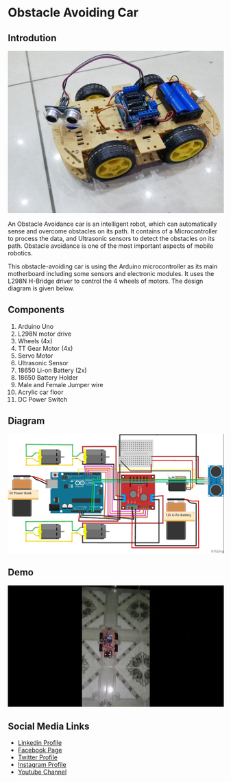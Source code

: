 # Obstacle Avoiding Car

## Introdution

![Diagram](github-readme-contents/banner.jpg)

An Obstacle Avoidance car is an intelligent robot, which can automatically sense and overcome obstacles on its path. It contains of a Microcontroller to process the data, and Ultrasonic sensors to detect the obstacles on its path. Obstacle avoidance is one of the most important aspects of mobile robotics.

This obstacle-avoiding car is using the Arduino microcontroller as its main motherboard including some sensors and electronic modules. It uses the L298N H-Bridge driver to control the 4 wheels of motors. The design diagram is given below.

## Components

1) Arduino Uno
2) L298N motor drive
3) Wheels (4x)
4) TT Gear Motor (4x)
5) Servo Motor
6) Ultrasonic Sensor
6) 18650 Li-on Battery (2x)
7) 18650 Battery Holder
8) Male and Female Jumper wire
9) Acrylic car floor
10) DC Power Switch

## Diagram

![Diagram](github-readme-contents/diagram.jpg)


## Demo

![Diagram](github-readme-contents/demo.gif)

Social Media Links
---

* [Linkedin Profile](https://www.linkedin.com/in/gunarakulangunaretnam/)
* [Facebook Page](https://www.facebook.com/gunarakulangunaretnam)
* [Twitter Profile](https://twitter.com/gunarakulang)
* [Instagram Profile](https://www.instagram.com/gunarakulangunaretnam/)
* [Youtube Channel](https://www.youtube.com/channel/UCMWkED5sabgVZSCKjZuRJXA)
